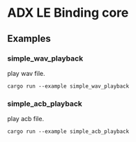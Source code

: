 # ADX LE Binding core

## Examples

### simple_wav_playback

play wav file.

```
cargo run --example simple_wav_playback
```

### simple_acb_playback

play acb file.

```
cargo run --example simple_acb_playback
```
